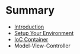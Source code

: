 # Summary

* [Introduction](README.md)
* [Setup Your Environment](setup.md)
* [IoC Container](ioc_container.md)
* Model-View-Controller


